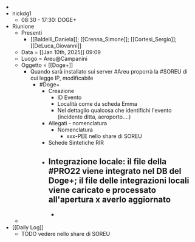 -
- nickdg1
	- 08:30 - 17:30: DOGE+
- Riunione
	- Presenti
		- [[Baldelli_Daniela]]; [[Crenna_Simone]]; [[Cortesi_Sergio]]; [[DeLuca_Giovanni]]
	- Data =  [[Jan 10th, 2025]] 09:09
	- Luogo = Areu@Campanini
	- Oggetto = [[Doge+]]
		- Quando sarà installato sui server #Areu proporrà la #SOREU di cui legge IP, modificabile
			- #Doge+
				- Creazione
					- ID Evento
					- Località come da scheda Emma
					- Nel dettaglio qualcosa che identifichi l'evento (incidente ditta, aeroporto....)
				- Allegati - nomenclatura
					- Nomenclatura
						- xxx-PEE nello share di SOREU
				- Schede Sintetiche RIR
				- Integrazione locale: il file della #PRO22 viene integrato nel DB del Doge+; il file delle integrazioni locali viene caricato e processato all'apertura x averlo aggiornato
					-
					-
	-
- [[Daily Log]]
	- TODO vedere nello share di SOREU